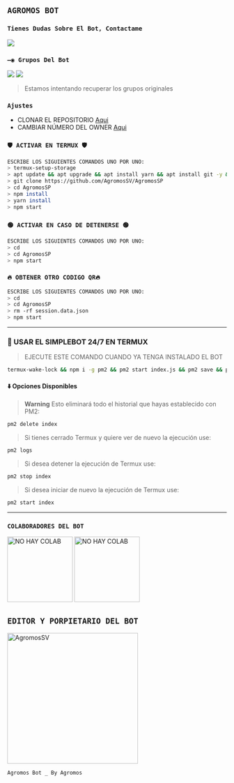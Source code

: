 ## `AGROMOS BOT`

### `Tienes Dudas Sobre El Bot, Contactame`
<a href="http://wa.me/595983186566" target="blank"><img src="https://img.shields.io/badge/Agromos-25D366?style=for-the-badge&logo=whatsapp&logoColor=white" /></a>



### `—◉ Grupos Del Bot`

<a href="Puedes darle una estrella a mi repositorio" target="blank"><img src="https://img.shields.io/badge/Grupo 1)-25D366?style=for-the-badge&logo=whatsapp&logoColor=white" /></a>
<a href="hola" target="blank"><img src="https://img.shields.io/badge/Grupo 2-25D366?style=for-the-badge&logo=whatsapp&logoColor=white" /></a>

> Estamos intentando recuperar los grupos originales

### `Ajustes`
- CLONAR EL REPOSITORIO [Aqui](https://github.com/AgromosSV/AgromosSP/fork)
- CAMBIAR NÚMERO DEL OWNER [Aqui](https://github.com/AgromosSV/AgromosSP/blob/master/config.js)

### `🛡️ ACTIVAR EN TERMUX 🛡️`
```bash
ESCRIBE LOS SIGUIENTES COMANDOS UNO POR UNO:
> termux-setup-storage
> apt update && apt upgrade && apt install yarn && apt install git -y && apt install nodejs -y && apt install ffmpeg -y && apt install imagemagick -y
> git clone https://github.com/AgromosSV/AgromosSP
> cd AgromosSP
> npm install
> yarn install
> npm start
```

### `🟢 ACTIVAR EN CASO DE DETENERSE 🟢`
```bash
ESCRIBE LOS SIGUIENTES COMANDOS UNO POR UNO:
> cd 
> cd AgromosSP
> npm start
```

### `🔥 OBTENER OTRO CODIGO QR🔥`
```bash
ESCRIBE LOS SIGUIENTES COMANDOS UNO POR UNO:
> cd 
> cd AgromosSP
> rm -rf session.data.json
> npm start
```
----
### 🚀 USAR EL SIMPLEBOT 24/7 EN TERMUX 
> EJECUTE ESTE COMANDO CUANDO YA TENGA INSTALADO EL BOT
```bash
termux-wake-lock && npm i -g pm2 && pm2 start index.js && pm2 save && pm2 logs 
``` 
#### ⬇️ Opciones Disponibles
> **Warning** Esto eliminará todo el historial que hayas establecido con PM2:
```bash 
pm2 delete index
``` 
> Si tienes cerrado Termux y quiere ver de nuevo la ejecución use:
```bash 
pm2 logs 
``` 
> Si desea detener la ejecución de Termux use:
```bash 
pm2 stop index
``` 
> Si desea iniciar de nuevo la ejecución de Termux use:
```bash 
pm2 start index
``` 
----

### `COLABORADORES DEL BOT`
<a href="https://github.com/LUIS MIGUEL"><img src="https://github.com/Azami19.png" width="150" height="150" alt="NO HAY COLAB"/></a>
<a href="https://github.com/PEP"><img src="https://github.com/elrebelde21.png" width="150" height="150" alt="NO HAY COLAB"/></a>

## `EDITOR Y PORPIETARIO DEL BOT` 
<a href="https://github.com/AgromosSV"><img src="https://github.com/AgromosSV.png" width="300" height="300" alt="AgromosSV"/></a>

`Agromos Bot _ By Agromos`
